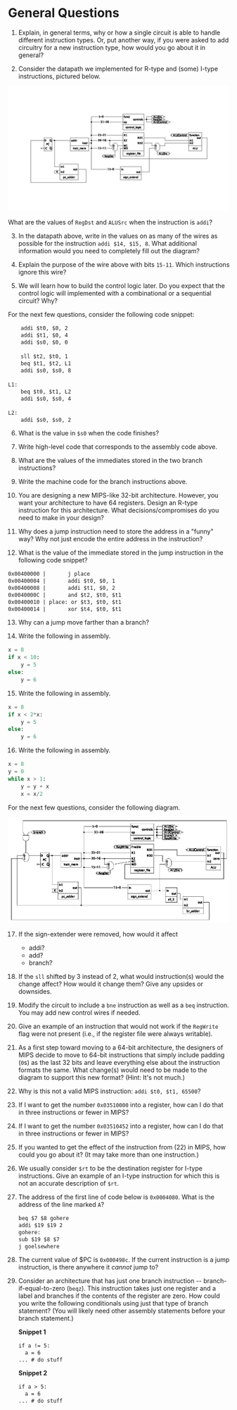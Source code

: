 # General Questions

1. Explain, in general terms,
why or how a single circuit is able to handle different instruction types.
Or, put another way,
if you were asked to add circuitry for a new instruction type,
how would you go about it in general?

2. Consider the datapath we implemented for R-type and (some) I-type
instructions, pictured below.

![R and I datapath](images/r_i_type.png)

What are the values of `RegDst` and `ALUSrc` when the instruction is `addi`?

3. In the datapath above,
write in the values on as many of the wires as possible for the instruction
`addi $14, $15, 8`.
What additional information would you need to completely fill out the diagram?

4. Explain the purpose of the wire above with bits `15-11`.
Which instructions ignore this wire?

5. We will learn how to build the control logic later.
Do you expect that the control logic will implemented with a combinational or a
sequential circuit?
Why?

For the next few questions, consider the following code snippet:
```
    addi $t0, $0, 2
    addi $t1, $0, 4
    addi $s0, $0, 0

    sll $t2, $t0, 1
    beq $t1, $t2, L1
    addi $s0, $s0, 8

L1:
    beq $t0, $t1, L2
    addi $s0, $s0, 4

L2:
    addi $s0, $s0, 2
```

6. What is the value in `$s0` when the code finishes?

7. Write high-level code that corresponds to the assembly code above.

8. What are the values of the immediates stored in the two branch
instructions?

9. Write the machine code for the branch instructions above.

10. You are designing a new MIPS-like 32-bit architecture.
However, you want your architecture to have 64 registers.
Design an R-type instruction for this architecture.
What decisions/compromises do you need to make in your design?

11. Why does a jump instruction need to store the address in a "funny" way?
Why not just encode the entire address in the instruction?

12. What is the value of the immediate stored in the jump instruction in the
following code snippet?
```
0x00400000 |       j place
0x00400004 |       addi $t0, $0, 1
0x00400008 |       addi $t1, $0, 2
0x0040000C |       and $t2, $t0, $t1
0x00400010 | place: or $t3, $t0, $t1
0x00400014 |       xor $t4, $t0, $t1
```

13. Why can a jump move farther than a branch?

14. Write the following in assembly.
```python
x = 8
if x < 10:
    y = 5
else:
    y = 6
```

15. Write the following in assembly.
```python
x = 8
if x < 2*x:
    y = 5
else:
    y = 6
```

16. Write the following in assembly.
```python
x = 8
y = 0
while x > 1:
    y = y + x
    x = x/2
```

For the next few questions, consider the following diagram.

![R, I, and branch datapath](images/i_r_beq_type.png)

17. If the sign-extender were removed, how would it affect
    * addi?
    * add?
    * branch?

18. If the `sll` shifted by 3 instead of 2, what would instruction(s) would the
    change affect?
    How would it change them?
    Give any upsides or downsides.


19. Modify the circuit to include a `bne` instruction as well as a `beq`
    instruction.
    You may add new control wires if needed.

20. Give an example of an instruction that would not work if the `RegWrite`
    flag were not present
    (i.e., if the register file were always writable).

21. As a first step toward moving to a 64-bit architecture,
    the designers of MIPS decide to move to 64-bit instructions that simply
    include padding (`0`s) as the last 32 bits and leave everything else about
    the instruction formats the same.
    What change(s) would need to be made to the diagram to support this new
    format?
    (Hint: It's not much.)

22. Why is this not a valid MIPS instruction: `addi $t0, $t1, 65500`?

23. If I want to get the number `0x03510000` into a register,
    how can I do that in three instructions or fewer in MIPS?

24. If I want to get the number `0x03510452` into a register,
    how can I do that in three instructions or fewer in MIPS?

25. If you wanted to get the effect of the instruction from (22) in MIPS,
    how could you go about it?
    (It may take more than one instruction.)

26. We usually consider `$rt` to be the destination register for I-type
    instructions.
    Give an example of an I-type instruction for which this is not an accurate
    description of `$rt`.

27. The address of the first line of code below is `0x0004080`.
    What is the address of the line marked `A`?
    ```
    beq $7 $8 gohere
    addi $19 $19 2
    gohere:
    sub $19 $8 $7
    j goelsewhere
    ```
28. The current value of $PC is `0x000498c`.
    If the current instruction is a jump instruction,
    is there anywhere it *cannot* jump to?

29. Consider an architecture that has just one branch instruction --
    branch-if-equal-to-zero (`beqz`).
    This instruction takes just one register and a label and branches if the
    contents of the register are zero.
    How could you write the following conditionals using just that type of
    branch statement?
    (You will likely need other assembly statements before your branch
    statement.)

    **Snippet 1**
    ```
    if a != 5:
      a = 6
    ... # do stuff
    ```

    **Snippet 2**
    ```
    if a > 5:
      a = 6
    ... # do stuff
    ```
